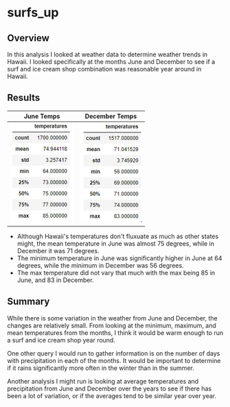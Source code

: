 # surfs_up
## Overview
In this analysis I looked at weather data to determine weather trends in Hawaii. I looked specifically at the months June and December to see if a surf and ice cream shop combination was reasonable year around in Hawaii. 

## Results

| June Temps | December Temps |
| :----------: | :--------------: |
|![](june_temps.JPG) | ![](dec_temps.JPG) | 

- Although Hawaii's temperatures don't fluxuate as much as other states might, the mean temperature in June was almost 75 degrees, while in December it was 71 degrees.
- The minimum temperature in June was significantly higher in June at 64 degrees, while the minimum in December was 56 degrees.
- The max temperature did not vary that much with the max being 85 in June, and 83 in December. 

## Summary 
While there is some variation in the weather from June and December, the changes are relatively small. From looking at the minimum, maximum, and mean temperatures from the months, I think it would be warm enough to run a surf and ice cream shop year round. 

One other query I would run to gather information is on the number of days with precipitation in each of the months. It would be important to determine if it rains significantly more often in the winter than in the summer. 

Another analysis I might run is looking at average temperatures and precipitation from June and December over the years to see if there has been a lot of variation, or if the averages tend to be similar year over year. 